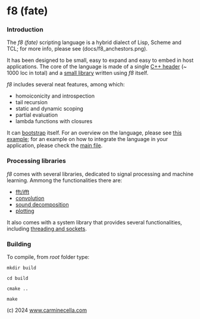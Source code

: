 # f8 (fate)


### Introduction

The *f8 (fate)* scripting language is a hybrid dialect of Lisp, Scheme and TCL; for more info, please see (docs/f8_anchestors.png).

It has been designed to be small, easy to expand and easy to embed in host applications. 
The core of the language is made of a single [C++ header](src/core.h) (~ 1000 loc in total) and a  [small library](src/stdlib.tcl) written using *f8* itself.

*f8* includes several neat features, among which:

* homoiconicity and introspection
* tail recursion
* static and dynamic scoping
* partial evaluation
* lambda functions with closures

It can [bootstrap](examples/repl.tcl) itself. For an overview on the language, please see [this example](examples/overview.tcl); for an example on how to integrate the language in your application, please check the [main file](src/f8.cpp).


### Processing libraries

*f8* comes with several libraries, dedicated to signal processing and machine learning. Ammong the functionalities there are:

* [fft/ifft](examples/cross_synth.tcl)
* [convolution](examples/reverb.tcl)
* [sound decomposition](examples/reconstruction.tcl)
* [plotting](examples/plot1.tcl)

It also comes with a system library that provides several functionalities, including [threading and sockets](examples/threads_sockets.tcl).

### Building

To compile, from *root* folder type:

`mkdir build`

`cd build`

`cmake ..`

`make`


(c) 2024 www.carminecella.com

